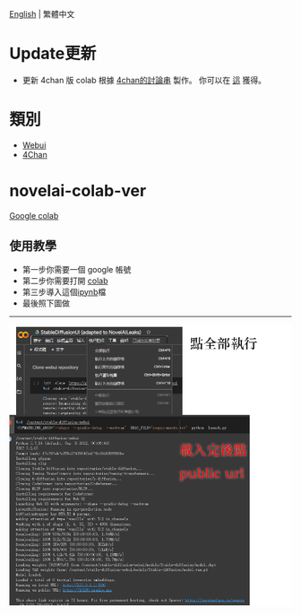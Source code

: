 [English]((README.md)) | 繁體中文
# Update更新
* 更新 4chan 版 colab 根據 [4chan的討論串](https://boards.4channel.org/g/thread/89095460#p89097704) 製作。 你可以在 [這](4chan_ver) 獲得。

# 類別
* [Webui](webui-ver)
* [4Chan](4chan_ver)

# novelai-colab-ver
[Google colab](https://colab.research.google.com/)
## 使用教學
* 第一步你需要一個 google 帳號
* 第二步你需要打開 [colab](https://colab.research.google.com/)
* 第三步導入這個[ipynb](StableDiffusionUI_(adapted_to_NovelAILeaks).ipynb)檔
* 最後照下圖做
---
![colab](colab-tutorial.png)
